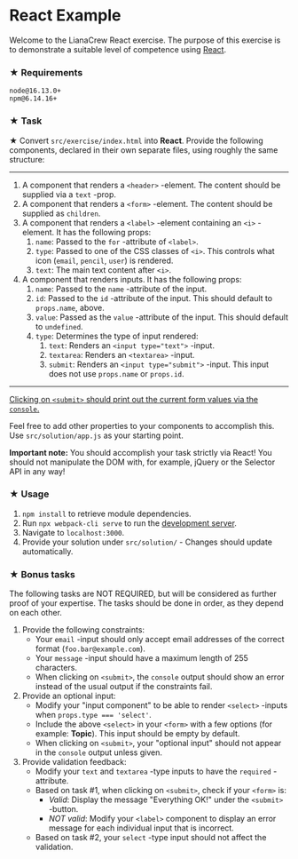 # React Example

Welcome to the LianaCrew React exercise. The purpose of this exercise is to demonstrate a suitable level of competence using [React](https://reactjs.org/).

### ★ Requirements

`node@16.13.0+`  
`npm@6.14.16+`

### ★ Task

★ Convert `src/exercise/index.html` into **React**. Provide the following components, declared in their own separate files, using roughly the same structure:

---
1. A component that renders a `<header>` -element. The content should be supplied via a `text` -prop.
2. A component that renders a `<form>` -element. The content should be supplied as `children`.
3. A component that renders a `<label>` -element containing an `<i>` -element. It has the following props:
	1. `name`: Passed to the `for` -attribute of `<label>`.
	2. `type`: Passed to one of the CSS classes of `<i>`. This controls what icon (`email`, `pencil`, `user`) is rendered.
	3. `text`: The main text content after `<i>`.
4. A component that renders inputs. It has the following props:
	1. `name`: Passed to the `name` -attribute of the input.
	2. `id`: Passed to the `id` -attribute of the input. This should default to `props.name`, above.
	3. `value`: Passed as the `value` -attribute of the input. This should default to `undefined`.
	4. `type`: Determines the type of input rendered:
		1. `text`: Renders an `<input type="text">` -input.
		2. `textarea`: Renders an `<textarea>` -input.
		3. `submit`: Renders an `<input type="submit">` -input. This input does not use `props.name` or `props.id`.
---
		
<u>Clicking on `<submit>` should print out the current form values via the `console`.</u>

Feel free to add other properties to your components to accomplish this. Use `src/solution/app.js` as your starting point.

**Important note:** You should accomplish your task strictly via React! You should not manipulate the DOM with, for example, jQuery or the Selector API in any way!

### ★ Usage

1. `npm install` to retrieve module dependencies.
2. Run `npx webpack-cli serve` to run the [development server](https://webpack.js.org/configuration/dev-server/).
3. Navigate to `localhost:3000`.
4. Provide your solution under `src/solution/` - Changes should update automatically.

### ★ Bonus tasks

The following tasks are NOT REQUIRED, but will be considered as further proof of your expertise. The tasks should be done in order, as they depend on each other.

1. Provide the following constraints:
	* Your `email` -input should only accept email addresses of the correct format (`foo.bar@example.com`).
	* Your `message` -input should have a maximum length of 255 characters.
	* When clicking on `<submit>`, the `console` output should show an error instead of the usual output if the constraints fail.
2. Provide an optional input:
	* Modify your "input component" to be able to render `<select>` -inputs when `props.type === 'select'`.
	* Include the above `<select>` in your `<form>` with a few options (for example: **Topic**). This input should be empty by default.
	* When clicking on `<submit>`, your "optional input" should not appear in the `console` output unless given.
3. Provide validation feedback:
	* Modify your `text` and `textarea` -type inputs to have the `required` -attribute.
	* Based on task #1, when clicking on `<submit>`, check if your `<form>` is:
		* _Valid_: Display the message "Everything OK!" under the `<submit>` -button.
		* _NOT valid_: Modify your `<label>` component to display an error message for each individual input that is incorrect.
	* Based on task #2, your `select` -type input should not affect the validation.  


